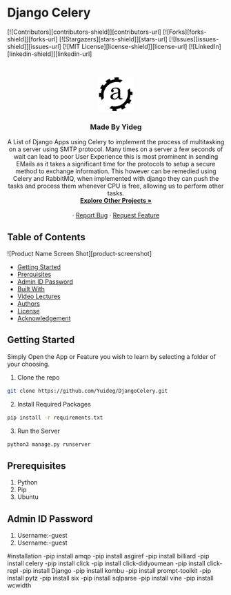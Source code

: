 # Django Celery
[![Contributors][contributors-shield]][contributors-url]
[![Forks][forks-shield]][forks-url]
[![Stargazers][stars-shield]][stars-url]
[![Issues][issues-shield]][issues-url]
[![MIT License][license-shield]][license-url]
[![LinkedIn][linkedin-shield]][linkedin-url]


<!-- PROJECT LOGO -->
<br />
<p align="center">
  <a href="http://yuideg.herokuapp.com/">
    <img src="images/Logo.png" alt="Logo" width="80" height="80">
  </a>

  <h3 align="center">Made By Yideg</h3>

  <p align="center">
    A List of Django Apps using Celery to implement the process of multitasking on a server using SMTP protocol. Many times on a server a few seconds of wait can lead to poor User Experience this is most prominent in sending EMails as it takes a significant time for the protocols to setup a secure method to exchange information. This however can be remedied using Celery and RabbitMQ, when implemented with django they can push the tasks and process them whenever CPU is free, allowing us to perform other tasks.
    <br />
    <a href="https://github.com/Yuideg?tab=repositories"><strong>Explore Other Projects »</strong></a>
    <br />
    <br />
    ·
    <a href="https://github.com/Yuideg/DjangoCelery/issues">Report Bug</a>
    ·
    <a href="https://github.com/Yuideg/DjangoCelery/issues">Request Feature</a>
  </p>
</p>


<!-- TABLE OF CONTENTS -->
## Table of Contents

![Product Name Screen Shot][product-screenshot]

* [Getting Started](#getting-started)
* [Prerquisites](#prerquisites)
* [Admin ID Password](#admin-id-password)
* [Built With](#built-with)
* [Video Lectures](#video-lectures)
* [Authors](#authors)
* [License](#license)
* [Acknowledgement](#acknowledgement)


## Getting Started

Simply Open the App or Feature you wish to learn by selecting a folder of your choosing.

1. Clone the repo

```sh
git clone https://github.com/Yuideg/DjangoCelery.git
```

2. Install Required Packages

```sh
pip install -r requirements.txt
```

3. Run the Server

```sh
python3 manage.py runserver
```

## Prerequisites

1. Python
2. Pip
3. Ubuntu

## Admin ID Password

1. Username:-guest
2. Username:-guest

#installation
-pip install amqp
-pip install asgiref
-pip install billiard
-pip install celery
-pip install click
-pip install click-didyoumean
-pip install click-repl
-pip install Django
-pip install kombu
-pip install prompt-toolkit
-pip install pytz
-pip install six
-pip install sqlparse
-pip install vine
-pip install wcwidth
